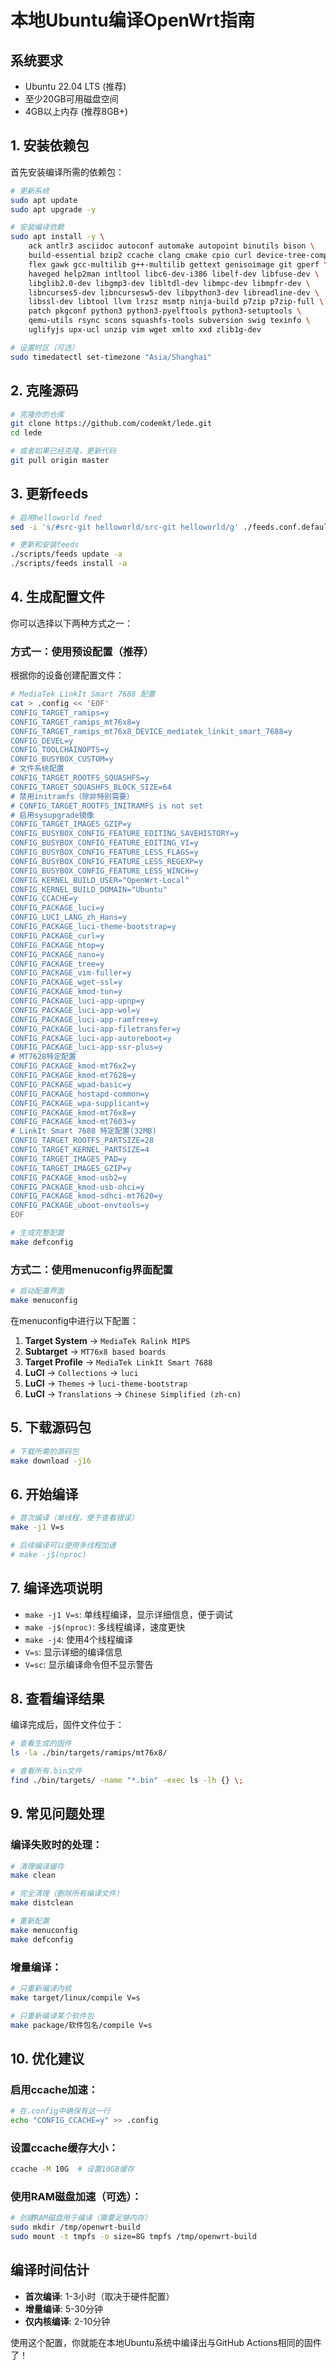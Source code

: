 # 本地Ubuntu编译OpenWrt指南

## 系统要求
- Ubuntu 22.04 LTS (推荐)
- 至少20GB可用磁盘空间
- 4GB以上内存 (推荐8GB+)

## 1. 安装依赖包

首先安装编译所需的依赖包：

```bash
# 更新系统
sudo apt update
sudo apt upgrade -y

# 安装编译依赖
sudo apt install -y \
    ack antlr3 asciidoc autoconf automake autopoint binutils bison \
    build-essential bzip2 ccache clang cmake cpio curl device-tree-compiler \
    flex gawk gcc-multilib g++-multilib gettext genisoimage git gperf \
    haveged help2man intltool libc6-dev-i386 libelf-dev libfuse-dev \
    libglib2.0-dev libgmp3-dev libltdl-dev libmpc-dev libmpfr-dev \
    libncurses5-dev libncursesw5-dev libpython3-dev libreadline-dev \
    libssl-dev libtool llvm lrzsz msmtp ninja-build p7zip p7zip-full \
    patch pkgconf python3 python3-pyelftools python3-setuptools \
    qemu-utils rsync scons squashfs-tools subversion swig texinfo \
    uglifyjs upx-ucl unzip vim wget xmlto xxd zlib1g-dev

# 设置时区（可选）
sudo timedatectl set-timezone "Asia/Shanghai"
```

## 2. 克隆源码

```bash
# 克隆你的仓库
git clone https://github.com/codemkt/lede.git
cd lede

# 或者如果已经克隆，更新代码
git pull origin master
```

## 3. 更新feeds

```bash
# 启用helloworld feed
sed -i 's/#src-git helloworld/src-git helloworld/g' ./feeds.conf.default

# 更新和安装feeds
./scripts/feeds update -a
./scripts/feeds install -a
```

## 4. 生成配置文件

你可以选择以下两种方式之一：

### 方式一：使用预设配置（推荐）

根据你的设备创建配置文件：

```bash
# MediaTek LinkIt Smart 7688 配置
cat > .config << 'EOF'
CONFIG_TARGET_ramips=y
CONFIG_TARGET_ramips_mt76x8=y
CONFIG_TARGET_ramips_mt76x8_DEVICE_mediatek_linkit_smart_7688=y
CONFIG_DEVEL=y
CONFIG_TOOLCHAINOPTS=y
CONFIG_BUSYBOX_CUSTOM=y
# 文件系统配置
CONFIG_TARGET_ROOTFS_SQUASHFS=y
CONFIG_TARGET_SQUASHFS_BLOCK_SIZE=64
# 禁用initramfs（除非特别需要）
# CONFIG_TARGET_ROOTFS_INITRAMFS is not set
# 启用sysupgrade镜像
CONFIG_TARGET_IMAGES_GZIP=y
CONFIG_BUSYBOX_CONFIG_FEATURE_EDITING_SAVEHISTORY=y
CONFIG_BUSYBOX_CONFIG_FEATURE_EDITING_VI=y
CONFIG_BUSYBOX_CONFIG_FEATURE_LESS_FLAGS=y
CONFIG_BUSYBOX_CONFIG_FEATURE_LESS_REGEXP=y
CONFIG_BUSYBOX_CONFIG_FEATURE_LESS_WINCH=y
CONFIG_KERNEL_BUILD_USER="OpenWrt-Local"
CONFIG_KERNEL_BUILD_DOMAIN="Ubuntu"
CONFIG_CCACHE=y
CONFIG_PACKAGE_luci=y
CONFIG_LUCI_LANG_zh_Hans=y
CONFIG_PACKAGE_luci-theme-bootstrap=y
CONFIG_PACKAGE_curl=y
CONFIG_PACKAGE_htop=y
CONFIG_PACKAGE_nano=y
CONFIG_PACKAGE_tree=y
CONFIG_PACKAGE_vim-fuller=y
CONFIG_PACKAGE_wget-ssl=y
CONFIG_PACKAGE_kmod-tun=y
CONFIG_PACKAGE_luci-app-upnp=y
CONFIG_PACKAGE_luci-app-wol=y
CONFIG_PACKAGE_luci-app-ramfree=y
CONFIG_PACKAGE_luci-app-filetransfer=y
CONFIG_PACKAGE_luci-app-autoreboot=y
CONFIG_PACKAGE_luci-app-ssr-plus=y
# MT7628特定配置
CONFIG_PACKAGE_kmod-mt76x2=y
CONFIG_PACKAGE_kmod-mt7628=y
CONFIG_PACKAGE_wpad-basic=y
CONFIG_PACKAGE_hostapd-common=y
CONFIG_PACKAGE_wpa-supplicant=y
CONFIG_PACKAGE_kmod-mt76x8=y
CONFIG_PACKAGE_kmod-mt7603=y
# LinkIt Smart 7688 特定配置(32MB)
CONFIG_TARGET_ROOTFS_PARTSIZE=28
CONFIG_TARGET_KERNEL_PARTSIZE=4
CONFIG_TARGET_IMAGES_PAD=y
CONFIG_TARGET_IMAGES_GZIP=y
CONFIG_PACKAGE_kmod-usb2=y
CONFIG_PACKAGE_kmod-usb-ohci=y
CONFIG_PACKAGE_kmod-sdhci-mt7620=y
CONFIG_PACKAGE_uboot-envtools=y
EOF

# 生成完整配置
make defconfig
```

### 方式二：使用menuconfig界面配置

```bash
# 启动配置界面
make menuconfig
```

在menuconfig中进行以下配置：
1. **Target System** → `MediaTek Ralink MIPS`
2. **Subtarget** → `MT76x8 based boards`
3. **Target Profile** → `MediaTek LinkIt Smart 7688`
4. **LuCI** → `Collections` → `luci`
5. **LuCI** → `Themes` → `luci-theme-bootstrap`
6. **LuCI** → `Translations` → `Chinese Simplified (zh-cn)`

## 5. 下载源码包

```bash
# 下载所需的源码包
make download -j16
```

## 6. 开始编译

```bash
# 首次编译（单线程，便于查看错误）
make -j1 V=s

# 后续编译可以使用多线程加速
# make -j$(nproc)
```

## 7. 编译选项说明

- `make -j1 V=s`: 单线程编译，显示详细信息，便于调试
- `make -j$(nproc)`: 多线程编译，速度更快
- `make -j4`: 使用4个线程编译
- `V=s`: 显示详细的编译信息
- `V=sc`: 显示编译命令但不显示警告

## 8. 查看编译结果

编译完成后，固件文件位于：
```bash
# 查看生成的固件
ls -la ./bin/targets/ramips/mt76x8/

# 查看所有.bin文件
find ./bin/targets/ -name "*.bin" -exec ls -lh {} \;
```

## 9. 常见问题处理

### 编译失败时的处理：
```bash
# 清理编译缓存
make clean

# 完全清理（删除所有编译文件）
make distclean

# 重新配置
make menuconfig
make defconfig
```

### 增量编译：
```bash
# 只重新编译内核
make target/linux/compile V=s

# 只重新编译某个软件包
make package/软件包名/compile V=s
```

## 10. 优化建议

### 启用ccache加速：
```bash
# 在.config中确保有这一行
echo "CONFIG_CCACHE=y" >> .config
```

### 设置ccache缓存大小：
```bash
ccache -M 10G  # 设置10GB缓存
```

### 使用RAM磁盘加速（可选）：
```bash
# 创建RAM磁盘用于编译（需要足够内存）
sudo mkdir /tmp/openwrt-build
sudo mount -t tmpfs -o size=8G tmpfs /tmp/openwrt-build
```

## 编译时间估计

- **首次编译**: 1-3小时（取决于硬件配置）
- **增量编译**: 5-30分钟
- **仅内核编译**: 2-10分钟

使用这个配置，你就能在本地Ubuntu系统中编译出与GitHub Actions相同的固件了！